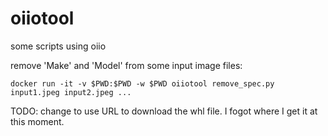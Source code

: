 # oiiotool
some scripts using oiio

remove 'Make' and 'Model' from some input image files:
```
docker run -it -v $PWD:$PWD -w $PWD oiiotool remove_spec.py input1.jpeg input2.jpeg ...
```

TODO:
 change to use URL to download the whl file. I fogot where I get it at this moment.